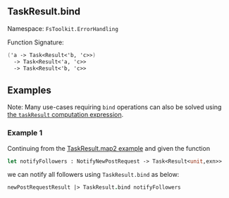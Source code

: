 ## TaskResult.bind

Namespace: `FsToolkit.ErrorHandling`

Function Signature:

```fsharp
('a -> Task<Result<'b, 'c>>)
  -> Task<Result<'a, 'c>>
  -> Task<Result<'b, 'c>>
```

## Examples

Note: Many use-cases requiring `bind` operations can also be solved using [the `taskResult` computation expression](../taskResult/ce.md).

### Example 1

Continuing from the [TaskResult.map2 example](../taskResult/map2.md#example-1) and given the function

```fsharp
let notifyFollowers : NotifyNewPostRequest -> Task<Result<unit,exn>>
```

we can notify all followers using `TaskResult.bind` as below:

```fsharp
newPostRequestResult |> TaskResult.bind notifyFollowers
```

